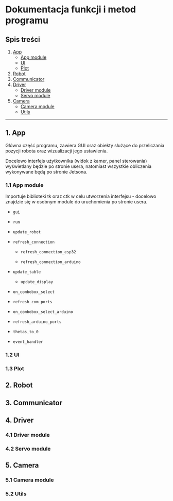 # Dokumentacja funkcji i metod programu

## Spis treści

1. [App](#app)
	- [App module](#app-module)
	- [UI](#ui)
	- [Plot](#plot)
2. [Robot](#robot)
3. [Communicator](#com)
4. [Driver](#driver)
	- [Driver module](#driver-module)
	- [Servo module](#servo-module)
5. [Camera](#camera)
	- [Camera module](#camera-module)
	- [Utils](#utils)

---

## 1. App
<a name="app"></a>

Główna część programu, zawiera GUI oraz obiekty służące do przeliczania pozycji robota oraz wizualizacji jego ustawienia. 

Docelowo interfejs użytkownika (widok z kamer, panel sterowania) wyświetlany będzie po stronie usera, natomiast wszystkie obliczenia wykonywane będą po stronie Jetsona.


### 1.1 App module
<a name="app-module"></a>

Importuje biblioteki tk oraz ctk w celu utworzenia interfejsu - docelowo znajdzie się w osobnym module do uruchomienia po stronie usera.

- `gui`

- `run`

- `update_robot`

- `refresh_connection`

	- `refresh_connection_esp32`

	- `refresh_connection_arduino`

- `update_table`

	- `update_display`

- `on_combobox_select`

- `refresh_com_ports`

- `on_combobox_select_arduino`

- `refresh_arduino_ports`

- `thetas_to_0`

- `event_handler`


### 1.2 UI
<a name="ui"></a>


### 1.3 Plot
<a name="plot"></a>



## 2. Robot
<a name="robot"></a>



## 3. Communicator
<a name="com"></a>



## 4. Driver
<a name="driver"></a>


### 4.1 Driver module
<a name="driver-module"></a>


### 4.2 Servo module
<a name="servo-module"></a>



## 5. Camera
<a name="camera"></a>


### 5.1 Camera module
<a name="camera-module"></a>

### 5.2 Utils
<a name="utils"></a>


